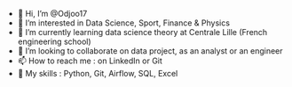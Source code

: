- 👋 Hi, I’m @Odjoo17
- 👀 I’m interested in Data Science, Sport, Finance & Physics
- 🌱 I’m currently learning data science theory at Centrale Lille (French engineering school)
- 💞️ I’m looking to collaborate on data project, as an analyst or an engineer
- 📫 How to reach me : on LinkedIn or Git
- 🎨 My skills : Python, Git, Airflow, SQL, Excel

<!---
Odjoo17/Odjoo17 is a ✨ special ✨ repository because its `README.md` (this file) appears on your GitHub profile.
You can click the Preview link to take a look at your changes.
--->
